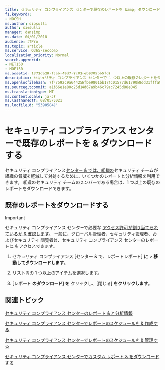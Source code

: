 ```yaml
---
title: セキュリティ コンプライアンス センターで既存のレポートを &amp; ダウンロードする
f1.keywords:
- NOCSH
ms.author: siosulli
author: siosulli
manager: dansimp
ms.date: 06/01/2018
audience: ITPro
ms.topic: article
ms.service: O365-seccomp
localization_priority: Normal
search.appverid:
- MET150
- MOE150
ms.assetid: 1372da29-f3ab-49d7-8c02-eb9305bb5fd8
description: セキュリティ コンプライアンス センターで 1 つ以上の既存のレポートをダウンロードする方法 &amp; について学習します。
ms.openlocfilehash: 7f47592c9a644256fbe9801bb17fc01577d61790b8dd31fffa94e9989200661a
ms.sourcegitcommit: a1b66e1e80c25d14d67a9b46c79ec7245d88e045
ms.translationtype: MT
ms.contentlocale: ja-JP
ms.lasthandoff: 08/05/2021
ms.locfileid: "53905849"
---
```

# <a name="download-existing-reports-in-the-security-amp-compliance-center"></a>セキュリティ コンプライアンス センターで既存のレポートを &amp; ダウンロードする

セキュリティ コンプライアンス[センター &amp; では、](https://protection.office.com)[組織の](../security/office-365-security/reports-and-insights-in-security-and-compliance.md)セキュリティ チームが組織の脅威を軽減して対処するために、いくつかのレポートと分析情報を利用できます。 組織のセキュリティ チームのメンバーである場合は、1 つ以上の既存のレポートをダウンロードできます。 
  
## <a name="download-existing-reports"></a>既存のレポートをダウンロードする

> [!IMPORTANT]
> セキュリティ コンプライアンス センターで必要な [アクセス許可が割り当てられているか &amp; 確認します](../security/office-365-security/protect-against-threats.md)。 一般に、グローバル管理者、セキュリティ管理者、およびセキュリティ 閲覧者は、セキュリティ コンプライアンス センターのレポートに &amp; アクセスできます。 
  
1. セキュリティ コンプライアンス [センター &amp; で、[](https://protection.office.com)レポートレポート] **に** \> **移動してダウンロードします**。

2. リスト内の 1 つ以上のアイテムを選択します。

3. [レポート **のダウンロード] を** クリックし、[閉じる] **をクリックします**。

## <a name="related-topics"></a>関連トピック

[セキュリティ コンプライアンス センターのレポート &amp; と分析情報](../security/office-365-security/reports-and-insights-in-security-and-compliance.md)
  
[セキュリティ コンプライアンス センターでレポートのスケジュールを &amp; 作成する](../security/office-365-security/view-reports-for-mdo.md)
  
[セキュリティ コンプライアンス センターでレポートのスケジュールを &amp; 管理する](../security/office-365-security/view-reports-for-mdo.md)
  
[セキュリティ コンプライアンス センターでカスタム レポート &amp; をダウンロードする](../security/office-365-security/view-reports-for-mdo.md)
